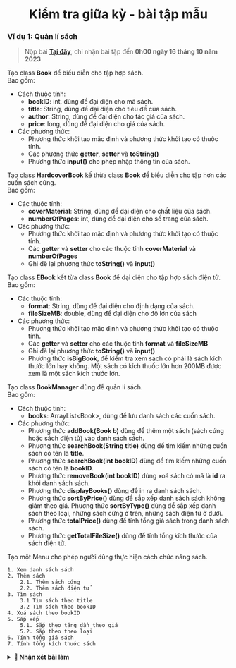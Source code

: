 <div align="center">

# Kiểm tra giữa kỳ - bài tập mẫu

</div>

### Ví dụ 1: Quản lí sách
> Nộp bài **[Tại đây](https://docs.google.com/forms/d/e/1FAIpQLSctrFfru_LKqf8PF8SeZZQaV30gR64wPu05_Q6a0pfXAb-uIg/viewform?usp=sharing)**, chỉ nhận bài tập đến **0h00 ngày 16 tháng 10 năm 2023**

Tạo class **Book** để biểu diễn cho tập hợp sách. <br>Bao gồm:
- Cách thuộc tính:
    - **bookID**: int, dùng để đại diện cho mã sách.
    - **title**: String, dùng để dại diện cho tiêu đề của sách.
    - **author**: String, dùng để đại diện cho tác giả của sách.
    - **price**: long, dùng để đại diện cho giá của sách.
- Các phương thức:
    - Phương thức khởi tạo mặc định và phương thức khởi tạo có thuộc tính.
    - Các phương thức **getter**, **setter** và **toString()**
    - Phương thức **input()** cho phép nhập thông tin của sách.

Tạo class **HardcoverBook** kế thừa class **Book** để biểu diễn cho tập hơn các cuốn sách cứng.<br>Bao gồm:
- Các thuộc tính:
    - **coverMaterial**: String, dùng để dại diện cho chất liệu của sách.
    - **numberOfPages**: int, dùng để đại diện cho số trang của sách.
- Các phương thức:
    - Phương thức khởi tạo mặc định và phương thức khởi tạo có thuộc tính.
    - Các **getter** và **setter** cho các thuộc tính **coverMaterial** và **numberOfPages**
    - Ghi đè lại phương thức **toString()** và **input()**

Tạo class **EBook** kết từa class **Book** để dại diện cho tập hợp sách điện tử.<br>Bao gồm:
- Các thuộc tính:
    - **format**: String, d­ùng để đại diện cho định dạng của sách.
    - **fileSizeMB**: double, dùng để đại diện cho độ lớn của sách
- Các phương thức:
    - Phương thức khởi tạo mặc định và phương thức khởi tạo có thuộc tính.
    - Các **getter** và **setter** cho các thuộc tính **format** và **fileSizeMB**
    - Ghi đè lại phương thức **toString()** và **input()**
    - Phương thức **isBigBook**, để kiểm tra xem sách có phải là sách kích thước lớn hay không. Một sách có kích thuốc lớn hơn 200MB được xem là một sách kích thước lớn.

Tạo class **BookManager** dùng để quản lí sách.<br>Bao gồm:
- Cách thuộc tính:
    - **books**: ArrayList\<Book\>, dùng để lưu danh sách các cuốn sách.
- Các phương thức:
    - Phương thức **addBook(Book b)** dùng để thêm một sách (sách cứng hoặc sách điện tử) vào danh sách sách.
    - Phương thức **searchBook(String title)** dùng để tìm kiếm những cuốn sách có tên là **title**.
    - Phương thức **searchBook(int bookID)** dùng để tìm kiếm những cuốn sách có tên là **bookID**.
    - Phương thức **removeBook(int bookID)** dùng xoá sách có mã là **id** ra khỏi danh sách sách.
    - Phương thức **displayBooks()** dùng để in ra danh sách sách.
    - Phương thức **sortByPrice()** dùng để sắp xếp danh sách sách không giảm theo giá.
    Phương thức **sortByType()** dùng để sắp xếp danh sách theo loại, những sách cứng ở trên, những sách điện tử ở dưới.
    - Phương thức **totalPrice()** dùng để tính tổng giá sách trong danh sách sách.
    - Phương thức **getTotalFileSize()** d­ùng để tính tổng kích thước của sách điện tử.

Tạo một Menu cho phép  người dùng thực hiện cách chức năng sách.

```text
1. Xem danh sách sách
2. Thêm sách
    2.1. Thêm sách cứng
    2.2. Thêm sách điện tử
3. Tìm sách
    3.1 Tìm sách theo title
    3.2 Tìm sách theo bookID
4. Xoá sách theo bookID
5. Sắp xếp
    5.1. Sắp theo tăng dần theo giá
    5.2. Sắp theo theo loại
6. Tính tổng giá sách
7. Tính tổng kích thước sách
```


<details>
<summary> <strong>📝 Nhận xét bài làm </strong></summary>

<details>
<summary> <strong>💡 23IT179 - Phan Thị Thanh Ngân </strong></summary>
<br>

**💬 Nhận xét chung**
- File **rar** rỗng, không có nội dung

</details>

<details>

<summary> <strong>💡 23IT321 - Đào Thanh Vương</strong></summary>
<br>

**💬 Nhận xét chung**
- Bài làm rất tốt.
- Tất cả chức năng đều chạy được và chạy đúng.

**🔧 Cần cải thiện**
- Phần views Book nên cho nó in thông tin mỗi BOOK trên 1 dòng luôn, tốt nhất là in là hàm toString() của book đó.
- Nên tách từng class thành từng file để dễ quản lí.
</details>

<details>
<summary> <strong>💡 23IT032 - Ngô Khắc Cường</strong></summary>
<br>

**💬 Nhận xét chung**
- Bài làm rất tốt.
- Tất cả các chức năng đều chạy được và chạy đúng

**🔧 Cần cải thiện**
- bookID là duy nhất, nên không thể thêm được được book có bookId đã tồn tại.
- Nên viết có Menu thành 1 đối tượng luôn. xong gọi đối tượng đối ra sử dùng
```java
Menu menu = new Menu();
```

</details>

<details>
<summary> <strong>💡 23IT268 - Nguyễn Đức Thuận</strong></summary>
<br>

**💬 Nhận xét chung**
- Tạo các class rất tốt, các chức năng hoàn chỉnh.
- Code chạy được nhưng chưa được như mong muốn.
- Cần luyện tập cách gọi phương thức.
- Cần kiểm thử chương trình kỹ hơn.

**🔧 Cần cải thiện**
- Phần case 2 chưa có break nên khi thêm sách là nó thực hiện luôn case 3:
```java
case 2:
    System.out.println("2.1. Thêm sách cứng");
    System.out.println("2.2. Thêm sách điện tử");
    System.out.println("-----------------------------");
    System.out.println("Chọn số : ");
    double choice1 = sc.nextDouble();
    if (choice1 == 2.1) {
        bookManager.addHardcoverBook();

    }
    if (choice1 == 2.2) {
        bookManager.addEBook();
    }
    // cần thêm break ở đây
case 3:
    bookManager.searchBook(so);
```
- In ra thông tin của sách nên in trên 1 dòng để dễ xem hơn, tất nhất cứ in ra cái **toString()**
- **bookId** không trùng được, nên lần sau làm thêm cái không cho thêm 1 sách với **bookId** đã trùng với sách trong danh sách.
- Cái thêm sách và xoá sách nên cho phép người dùng nhập vào một bookId cần thêm hoặc xoá. Chứ em đang mặc định xoá theo cái bookId bằng 3 rồi.
- Phương thức **totalPrice()** và **getTotalfileSize()** là hai phương thức trả về giá trị, nên cần phải dùng **sysout** để in giá trị 2 phương thức đó ra
</details>


<details>
<summary> <strong>💡 23IT142 - Hùng Vũ Long</strong></summary>
<br>

**💬 Nhận xét chung**
- Nén file chưa đúng qui định.
- Các class tạo rất tốt, code dễ nhìn dễ hiểu.
- Các chức năng đều rất tốt. (Nhưng chưa chạy được do nén file sai cách, anh phải sửa lại mới chạy được)

**🔧 Cần cải thiện**
- Cần nén file chuẩn hơn, cần nén cả **project** chứ không phải một **package**.
- Khi thêm sách, cần kiểm tra xem **bookId** của sách mới đã tồn tại chưa, vì không thể cả 2 sách của cùng **bookId**
- Nên in thông tin mỗi sách trên 1 dòng để dễ đọc.

</details>

<details>
<summary> <strong>💡 23IT082 - Chu Ngọc Hoàng</strong></summary>
<br>

**💬 Nhận xét chung**
- Code chạy được
- Các chức năng trong các tốt, trừ chức năng tìm kiếm
- Tạo menu tốt, cần chú ý khi dùng switch case

**🔧 Cần cải thiện**
- Khi thêm sách, cần kiểm tra xem **bookId** của sách mới đã tồn tại chưa, vì không thể cả 2 sách của cùng **bookId**
- case 3, 4, 5, 6 thiếu break:
- Ở hàm **searchBook()** các hàm **toString()** phải dùng **sysout** để in ra. Các hàm tìm kiếm nên trả về goá trị, sau đó mới in ra sau.
```java
public void searchBook(int BookID) {
    for (Book bk : books) {
        if (bk.getBookID() == BookID) {
            bk.toString(); // phải in ra
        }
    }
}
```
</details>


<details>
<summary> <strong>💡 23IT154 - Bùi Đoàn Duy Lưu</strong></summary>
<br>

**💬 Nhận xét chung**
- Code chạy được, tất cả chức năng hoạt động rất tốt

**🔧 Cần cải thiện**
- Khi thêm sách, cần kiểm tra xem **bookId** của sách mới đã tồn tại chưa, vì không thể cả 2 sách của cùng **bookId**
</details>


<details>
<summary> <strong>💡 23IT117 - Từ Thị Thanh Hương</strong></summary>
<br>

**💬 Nhận xét chung**
- Tất cả các file đều là file **\*.class**, không thể chạy được.

**🔧 Cần cải thiện**
- Cần xem lại cách nén file và nộp bài.
</details>

<details>
<summary> <strong>💡 23IT259 - Phạm Văn Thiện</strong></summary>
<br>

**💬 Nhận xét chung**
- Code chạy được.
- Tạo các class tốt, chức năng tốt.
- Chưa tạo được menu

**🔧 Cần cải thiện**
- Cần xem cách tạo Menu, cũng như cách sử dụng các hàm đã viết.
- Khi thêm sách, cần kiểm tra xem **bookId** của sách mới đã tồn tại chưa, vì không thể cả 2 sách của cùng **bookId**
</details>

<details>
<summary> <strong>💡 23IT285 - Nguyễn Thanh Triều</strong></summary>
<br>

**💬 Nhận xét chung**
- Code không chạy được do nén file sai cách.
- Hàm khởi tạo mặc định viết chủ quan.
- Cách chức năng xử lí khá tốt.

**🔧 Cần cải thiện**
- Cần xem lại cách nén file [Tại đây](../submit.md)
- Nên viết các hàm khởi tạo mặc định, trong hàm đó gán tất cả thuộc tính của nó là mặc định.
- Khi thêm sách, cần kiểm tra xem **bookId** của sách mới đã tồn tại chưa, vì không thể cả 2 sách của cùng **bookId**
- 2 phương thức **searchBook()** nên có kiểu trả về. Xong mới in ra ở menu.
- Code nhìn khá ổn, tiếc là không chạy được, cần nén cả **project** thay vì nén mỗi **package**.
</details>

<details>
<summary> <strong>💡 23IT001 - Đặng Ngọc Thúy An</strong></summary>
<br>

**💬 Nhận xét chung**
- Code chạy được.
- Các class, các hàm xử lí viết rất tốt
- Viết Menu rất tốt, dễ sử dụng

**🔧 Cần cải thiện**
- Khi thêm sách, cần kiểm tra xem **bookId** của sách mới đã tồn tại chưa, vì không thể cả 2 sách của cùng **bookId**
- Hàm tìm kiếm theo **title** nên cho nó trả về 1 danh sách, vì đôi khi sẽ nhiều sách có cùng title, cần đưa ra hết

</details>

<details>
<summary> <strong>💡 23IT274 - Nguyễn Tiến</strong></summary>
<br>

**💬 Nhận xét chung**
- Code chạy được.
- Tạo các class tốt.
- Còn một số lỗi cần cải thiện.

**🔧 Cần cải thiện**
- Chú ý chính tả ở class **BôkManager**
- Khi thêm sách, cần kiểm tra xem **bookId** của sách mới đã tồn tại chưa, vì không thể cả 2 sách của cùng **bookId**
- In thông tin của sách nên in trên 1 dòng bằng hàm **toString()**
- Còn bị lỗi bộ nhớ đệm, không nhập được **title**. Xem các giải quyết ở mục 1 [Tại đây](../bugs.md)
- Mỗi lần thực hiện xong một chức năng cần hiển thị lại Menu cho người dùng xem.
</details>

<details>
<summary> <strong>💡 23IT239 - Trần Như Sum</strong></summary>
<br>

**💬 Nhận xét chung**
- Code chạy được.
- Tạo các class tốt
- 6 chức năng đầu chạy tốt.

**🔧 Cần cải thiện**
- Không nên dùng **new Scanner(System.in)** quả nhiều như vậy, sẽ tốn bộ nhớ, có thể đúng khi học nhưng lại chưa tốt ưu khi đi làm.
- Sai chính tả ở *filseSizeMB*
```java
public EBook(int bookID, String title, String author, long price, String format, int filseSizeMB) {
    super(bookID,title,author,price);
    this.format=format;
    this.fileSizeMB=fileSizeMB;
}
```
- Không nên dùng **static** ở bên dưới, như thế này định nghĩa biến **books** là của class chứ không phải của đối tượng.
```java
private static ArrayList<Book> books;
```
- Các chức năng tìm kiểm nên có kiểu trả về.
- Khi thêm sách, cần kiểm tra xem **bookId** của sách mới đã tồn tại chưa, vì không thể cả 2 sách của cùng **bookId**
- Cần làm thêm chức năng số 7
</details>

<details>
<summary> <strong>💡 23IT015 - Nguyễn Hoàng Nhật Bảo</strong></summary>
<br>

**💬 Nhận xét chung**
- Code chạy được.
- Các class tạo tốt.
- Menu còn khó sử dụng.

**🔧 Cần cải thiện**
- Hỏi người ta chọn yes / no xong bắt nhật y. Hơi khó sử dụng đoạn này.
```java
System.out.print("Tiếp tục? (Yes/No): ");
String continueChoice = sc.nextLine().toLowerCase();
if (!continueChoice.equals("y")) {
    break;
}
- Khi thêm sách, cần kiểm tra xem **bookId** của sách mới đã tồn tại chưa, vì không thể cả 2 sách của cùng **bookId**
- Các hàm tìm kiếm nên có kiểu tra về.
```
</details>

<details>
<summary> <strong>💡 23IT032 - </strong></summary>
<br>

**💬 Nhận xét chung**


**🔧 Cần cải thiện**

</details>

<details>
<summary> <strong>💡 23IT032 - </strong></summary>
<br>

**💬 Nhận xét chung**


**🔧 Cần cải thiện**

</details>

</details>
<br>